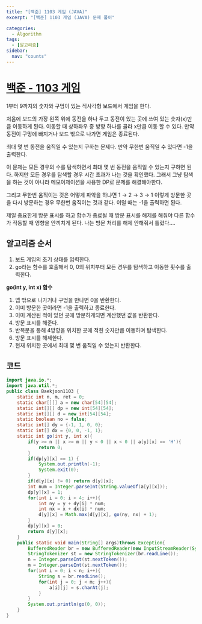 ```yaml
---
title: "[백준] 1103 게임 (JAVA)"
excerpt: "[백준] 1103 게임 (JAVA) 문제 풀이"

categories:
  - Algorithm
tags:
  - [알고리즘]
sidebar:
  nav: "counts"
---
```


# [백준 - 1103 게임](https://www.acmicpc.net/problem/1103)

1부터 9까지의 숫자와 구멍이 있는 직사각형 보드에서 게임을 한다.

처음에 보드의 가장 왼쪽 위에 동전을 하나 두고 동전이 있는 곳에 쓰여 있는 숫자(x)만큼 이동하게 된다. 이동할 때 상하좌우 중 방향 하나를 골라 x만큼 이동 할 수 있다. 만약 동전이 구멍에 빠지거나 보드 밖으로 나가면 게임은 종료된다.

최대 몇 번 동전을 움직일 수 있는지 구하는 문제다. 만약 무한번 움직일 수 있다면 -1을 출력한다.

이 문제는 모든 경우의 수를 탐색하면서 최대 몇 번 동전을 움직일 수 있는지 구하면 된다. 하지만 모든 경우를 탐색할 경우 시간 초과가 나는 것을 확인했다. 그래서 그냥 탐색을 하는 것이 아니라 메모이제이션을 사용한 DP로 문제를 해결해야한다.

그리고 무한번 움직이는 것은 어떻게 파악을 하냐면 1 → 2 → 3 → 1 이렇게 방문한 곳을 다시 방문하는 경우 무한번 움직이는 것과 같다. 이럴 때는 -1을 출력하면 된다.

제일 중요한게 방문 표시를 하고 함수가 종료될 때 방문 표시를 해제를 해줘야 다른 함수가 작동할 때 영향을 안끼치게 된다. 나는 방문 처리를 해제 안해줘서 틀렸다….

## 알고리즘 순서

1. 보드 게임의 초기 상태를 입력한다.
2. go라는 함수를 호출해서 0, 0의 위치부터 모든 경우를 탐색하고 이동한 횟수를 출력한다.

**go(int y, int x) 함수**

1. 맵 밖으로 나가거나 구멍을 만나면 0을 반환한다.
2. 이미 방문한 곳이라면 -1을 출력하고 종료한다.
3. 이미 계산된 적이 있던 곳에 방문하게되면 계산했던 값을 반환한다.
4. 방문 표시를 해준다.
5. 반복문을 통해 4방향을 위치한 곳에 적힌 숫자만큼 이동하며 탐색한다.
6. 방문 표시를 해제한다.
7. 현재 위치한 곳에서 최대 몇 번 움직일 수 있는지 반환한다.

## 코드

```java
import java.io.*;
import java.util.*;
public class Baekjoon1103 {
    static int n, m, ret = 0;
    static char[][] a = new char[54][54];
    static int[][] dp = new int[54][54];
    static int[][] d = new int[54][54];
    static boolean no = false;
    static int[] dy = {-1, 1, 0, 0};
    static int[] dx = {0, 0, -1, 1};
    static int go(int y, int x){
        if(y >= n || x >= m || y < 0 || x < 0 || a[y][x] == 'H'){
            return 0;
        }
        if(dp[y][x] == 1) {
            System.out.println(-1);
            System.exit(0);
        }
        if(d[y][x] != 0) return d[y][x];
        int num = Integer.parseInt(String.valueOf(a[y][x]));
        dp[y][x] = 1;
        for(int i = 0; i < 4; i++){
            int ny = y + dy[i] * num;
            int nx = x + dx[i] * num;
            d[y][x] = Math.max(d[y][x], go(ny, nx) + 1);
        }
        dp[y][x] = 0;
        return d[y][x];
    }
    public static void main(String[] args)throws Exception{
        BufferedReader br = new BufferedReader(new InputStreamReader(System.in));
        StringTokenizer st = new StringTokenizer(br.readLine());
        n = Integer.parseInt(st.nextToken());
        m = Integer.parseInt(st.nextToken());
        for(int i = 0; i < n; i++){
            String s = br.readLine();
            for(int j = 0; j < m; j++){
                a[i][j] = s.charAt(j);
            }
        }
        System.out.println(go(0, 0));
    }
}
```
